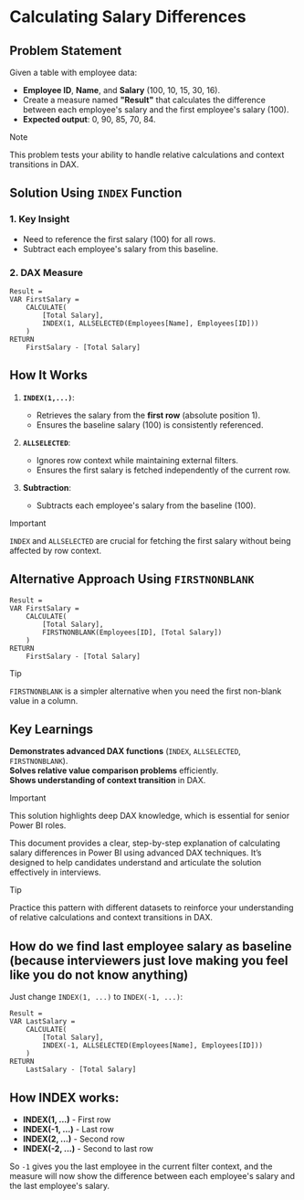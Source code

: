 # Calculating Salary Differences  

## **Problem Statement**  

Given a table with employee data:  
- **Employee ID**, **Name**, and **Salary** (100, 10, 15, 30, 16).  
- Create a measure named **"Result"** that calculates the difference between each employee's salary and the first employee's salary (100).  
- **Expected output**: 0, 90, 85, 70, 84.  

> [!NOTE]  
> This problem tests your ability to handle relative calculations and context transitions in DAX.  

## **Solution Using `INDEX` Function**  

### **1. Key Insight**  
- Need to reference the first salary (100) for all rows.  
- Subtract each employee's salary from this baseline.  

### **2. DAX Measure**  
```dax  
Result =  
VAR FirstSalary =  
    CALCULATE(  
        [Total Salary],  
        INDEX(1, ALLSELECTED(Employees[Name], Employees[ID]))  
    )  
RETURN  
    FirstSalary - [Total Salary]  
```  

## **How It Works**  

1. **`INDEX(1,...)`**:  
   - Retrieves the salary from the **first row** (absolute position 1).  
   - Ensures the baseline salary (100) is consistently referenced.  

2. **`ALLSELECTED`**:  
   - Ignores row context while maintaining external filters.  
   - Ensures the first salary is fetched independently of the current row.  

3. **Subtraction**:  
   - Subtracts each employee's salary from the baseline (100).  

> [!IMPORTANT]  
> `INDEX` and `ALLSELECTED` are crucial for fetching the first salary without being affected by row context.  

## **Alternative Approach Using `FIRSTNONBLANK`**  

```dax  
Result =  
VAR FirstSalary =  
    CALCULATE(  
        [Total Salary],  
        FIRSTNONBLANK(Employees[ID], [Total Salary])  
    )  
RETURN  
    FirstSalary - [Total Salary]  
```  

> [!TIP]  
> `FIRSTNONBLANK` is a simpler alternative when you need the first non-blank value in a column.  

## **Key Learnings**  

**Demonstrates advanced DAX functions** (`INDEX`, `ALLSELECTED`, `FIRSTNONBLANK`).  
**Solves relative value comparison problems** efficiently.  
**Shows understanding of context transition** in DAX.  

> [!IMPORTANT]  
> This solution highlights deep DAX knowledge, which is essential for senior Power BI roles.  

This document provides a clear, step-by-step explanation of calculating salary differences in Power BI using advanced DAX techniques. It’s designed to help candidates understand and articulate the solution effectively in interviews.  

> [!TIP]  
> Practice this pattern with different datasets to reinforce your understanding of relative calculations and context transitions in DAX.

## How do we find last employee salary as baseline (because interviewers just love making you feel like you do not know anything)

Just change `INDEX(1, ...)` to `INDEX(-1, ...)`:

```dax
Result =  
VAR LastSalary =  
    CALCULATE(  
        [Total Salary],  
        INDEX(-1, ALLSELECTED(Employees[Name], Employees[ID]))  
    )  
RETURN  
    LastSalary - [Total Salary]
```

## How INDEX works:
- **INDEX(1, ...)** - First row
- **INDEX(-1, ...)** - Last row
- **INDEX(2, ...)** - Second row
- **INDEX(-2, ...)** - Second to last row

So `-1` gives you the last employee in the current filter context, and the measure will now show the difference between each employee's salary and the last employee's salary.
